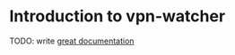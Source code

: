 # Introduction to vpn-watcher

TODO: write [great documentation](http://jacobian.org/writing/what-to-write/)
